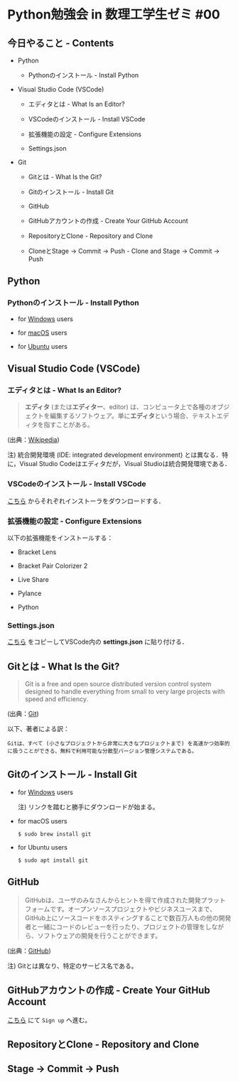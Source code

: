# Python勉強会 in 数理工学生ゼミ #00

## 今日やること - Contents

- Python

  - Pythonのインストール - Install Python

- Visual Studio Code (VSCode)

  - エディタとは - What Is an Editor?

  - VSCodeのインストール - Install VSCode

  - 拡張機能の設定 - Configure Extensions

  - Settings.json

- Git

  - Gitとは - What Is the Git?

  - Gitのインストール - Install Git

  - GitHub

  - GitHubアカウントの作成 - Create Your GitHub Account

  - RepositoryとClone - Repository and Clone

  - CloneとStage -> Commit -> Push - Clone and Stage -> Commit -> Push

## Python

### Pythonのインストール - Install Python

- for [Windows](https://www.python.jp/install/windows/install.html) users

- for [macOS](https://www.python.jp/install/macos/index.html) users

- for [Ubuntu](https://qiita.com/rhene/items/ff11c7850a9a7617c50f) users

## Visual Studio Code (VSCode)

### エディタとは - What Is an Editor?

> **エディタ** (または**エディター**、editor) は、コンピュータ上で各種のオブジェクトを編集するソフトウェア。単に**エディタ**という場合、テキストエディタを指すことがある。

(出典：[Wikipedia](https://ja.wikipedia.org/wiki/%E3%82%A8%E3%83%87%E3%82%A3%E3%82%BF))

注) 統合開発環境 (IDE: integrated development environment) とは異なる．特に，Visual Studio Codeはエディタだが，Visual Studioは統合開発環境である．

### VSCodeのインストール - Install VSCode

[こちら](https://code.visualstudio.com/download) からそれぞれインストーラをダウンロードする．

### 拡張機能の設定 - Configure Extensions

以下の拡張機能をインストールする：

- Bracket Lens

- Bracket Pair Colorizer 2

- Live Share

- Pylance

- Python

### Settings.json

[こちら](https://github.com/fumiyanll23/PythonLearning/blob/main/00/settings.json#L1) をコピーしてVSCode内の **settings.json** に貼り付ける．

## Gitとは - What Is the Git?

> Git is a free and open source distributed version control system designed to handle everything from small to very large projects with speed and efficiency.

(出典：[Git](https://git-scm.com/))

以下、著者による訳：

`Gitは、すべて (小さなプロジェクトから非常に大きなプロジェクトまで) を高速かつ効率的に扱うことができる、無料で利用可能な分散型バージョン管理システムである。`

## Gitのインストール - Install Git

- for [Windows](https://git-scm.com/download/win) users

  注) リンクを踏むと勝手にダウンロードが始まる。

- for macOS users

  ```terminal
  $ sudo brew install git
  ```

- for Ubuntu users

  ```terminal
  $ sudo apt install git
  ```

## GitHub

> GitHubは、ユーザのみなさんからヒントを得て作成された開発プラットフォームです。オープンソースプロジェクトやビジネスユースまで、GitHub上にソースコードをホスティングすることで数百万人もの他の開発者と一緒にコードのレビューを行ったり、プロジェクトの管理をしながら、ソフトウェアの開発を行うことができます。

(出典：[GitHub](https://github.co.jp/))

注) Gitとは異なり、特定のサービス名である。

## GitHubアカウントの作成 - Create Your GitHub Account

[こちら](https://github.com) にて `Sign up` へ進む。

## RepositoryとClone - Repository and Clone

## Stage -> Commit -> Push
